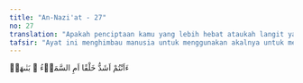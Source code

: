 ```yaml
---
title: "An-Nazi'at - 27"
no: 27
translation: "Apakah penciptaan kamu yang lebih hebat ataukah langit yang telah dibangun-Nya?"
tafsir: "Ayat ini menghimbau manusia untuk menggunakan akalnya untuk membandingkan penciptaan dirinya yang kecil dan lemah dengan penciptaan alam semesta yang demikian luas dan kokoh. Hal itu menunjukkan kekuasaan Allah. Ibnu Khaldun menggambarkan keadaan manusia yang terlalu mengagungkan kemampuan logika tanpa mengasah kalbunya dengan mengatakan, \"Bagaimana manusia dengan otaknya yang hanya sebesar timbangan emas mau digunakan untuk menimbang alam semesta?\""
---
```


ءَاَنْتُمْ اَشَدُّ خَلْقًا اَمِ السَّمَاۤءُ ۚ بَنٰىهَاۗ
